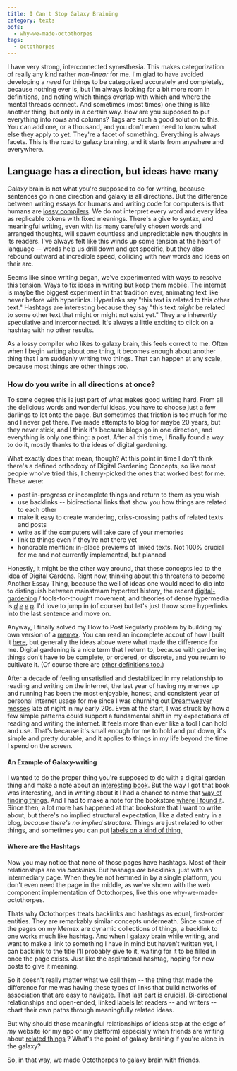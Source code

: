 ```yaml
---
title: I Can't Stop Galaxy Braining
category: texts
oofs:
  - why-we-made-octothorpes
tags:
  - octothorpes
---
```


I have very strong, interconnected synesthesia. This makes categorization of really any kind rather *non-linear* for me. I'm glad to have avoided developing a *need* for things to be categorized accurately and completely, because nothing ever is, but I'm always looking for a bit more room in definitions, and noting which things overlap with which and where the mental threads connect. And sometimes (most times) one thing is like another thing, but only in a certain way. How are you supposed to put everything into rows and columns? Tags are such a good solution to this. You can add one, or a thousand, and you don't even need to know what else they apply to yet.  They're a facet of something. Everything is always facets. This is the road to galaxy braining, and it starts from anywhere and everywhere.

## Language has a direction, but ideas have many


Galaxy brain is not what you're supposed to do for writing, because sentences go in one direction and galaxy is all directions. But the difference between writing essays for humans and writing code for computers is that humans are [lossy compilers](https://mmmx.cloud/lossy-compiler). We do not interpret every word and every idea as replicable tokens with fixed meanings. There's a give to syntax, and meaningful writing, even with its many carefully chosen words and arranged thoughts, will spawn countless and unpredictable new thoughts in its readers. I've always felt like this winds up some tension at the heart of language -- words help us drill down and get specific, but they also rebound outward at incredible speed, colliding with new words and ideas on their arc.

Seems like since writing began, we've experimented with ways to resolve this tension. Ways to fix ideas in writing but keep them mobile. The internet is maybe the biggest experiment in that tradition ever, animating text like never before with hyperlinks. Hyperlinks say "this text is related to this other text." Hashtags are interesting because they say "this text *might* be related to some other text that might or might not exist yet." They are inherently speculative and interconnected. It's always a little exciting to click on a hashtag with no other results.

As a lossy compiler who likes to galaxy brain, this feels correct to me. Often when I begin writing about one thing, it becomes enough about another thing that I am suddenly writing two things. That can happen at any scale, because most things are other things too.


### How do you write in all directions at once?

To some degree this is just part of what makes good writing hard. From all the delicious words and wonderful ideas, you have to choose just a few darlings to let onto the page. But sometimes that friction is too much for me and I never get there. I've made attempts to blog for maybe 20 years, but they never stick, and I think it's because blogs go in one direction, and everything is only one thing: a post. After all this time, I finally found a way to do it, mostly thanks to the ideas of digital gardening.

What exactly does that mean, though? At this point in time I don't think there's a defined orthodoxy of Digital Gardening Concepts, so like most people who've tried this, I cherry-picked the ones that worked best for me. These were:

- post in-progress or incomplete things and return to them as you wish
- use backlinks -- bidirectional links that show you how things are related to each other
- make it easy to create wandering, criss-crossing paths of related texts and posts
- write as if the computers will take care of your memories
- link to things even if they're not there yet
- honorable mention: in-place previews of linked texts. Not 100% crucial for me and not currently implemented, but planned


Honestly, it might be the other way around, that these concepts led to the idea of Digital Gardens. Right now, thinking about this threatens to become Another Essay Thing, because the well of ideas one would need to dip into to distinguish between mainstream hypertext history, the recent [digital-gardening](https://maggieappleton.com/garden-history) / tools-for-thought movement, and theories of dense hypermedia is *[d](https://nikolas.ws/rhizomic-software-architecture/) [e](https://doriantaylor.com/summer-of-protocols/) [e](https://worrydream.com/MediaForThinkingTheUnthinkable/) [p](https://en.wikipedia.org/wiki/Hypermedia).* I'd love to jump in (of course) but let's just throw some hyperlinks into the last sentence and move on. 

Anyway, I finally solved my How to Post Regularly problem by building my own version of a [memex](https://www.mmmx.cloud/). You can read an incomplete accout of how I built it [here](https://www.mmmx.cloud/how-this-memex-started/), but generally the ideas above were what made the difference for me. Digital gardening is a nice term that I return to, because with gardening things don't have to be complete, or ordered, or discrete, and you return to cultivate it. (Of course there are  [other definitions too.](https://youtu.be/XQLdhVpLBVE?si=KBErRk-q0sUWPCuq&t=406))

After a decade of feeling unsatisfied and destabilized in my relationship to reading and writing on the internet, the last year of having my memex up and running has been the most enjoyable, honest, and consistent year of personal internet usage for me since I was churning out [Dreamweaver messes](https://web.archive.org/web/20010220191148/http://www.nimweb.net/) late at night in my early 20s. Even at the start, I was struck by how a few simple patterns could support a fundamental shift in my expectations of reading and writing the internet. It feels more than ever like a tool I can hold and use. That's because it's small enough for me to hold and put down, it's simple and pretty durable, and it applies to things in my life beyond the time I spend on the screen.
#### An Example of Galaxy-writing

I wanted to do the proper thing you're supposed to do with a digital garden thing and make a note about an [interesting book](https://www.mmmx.cloud/patterns-of-intention/). But the way I got that book was interesting, and in writing about it I had a chance to name that [way of finding things](https://www.mmmx.cloud/slow-motion-bullseyes/). And I had to make a note for the bookstore [where I found it](https://www.mmmx.cloud/mother-foucault-s/). Since then, a lot more has happened at that bookstore that I want to write about, but there's no implied structural expectation, like a dated entry in a blog, *because there's no implied structure.* Things are just related to other things, and sometimes you can put [labels on a kind of thing.](https://www.mmmx.cloud/tag/mind-things/)

#### Where are the Hashtags

Now you may notice that none of those pages have hashtags. Most of their relationships are via *backlinks.* But hashags *are* backlinks, just with an intermediary page. When they're not hemmed in by a single platform, you don't even need the page in the middle, as we've shown with the web component implementation of Octothorpes, like this one <octo-thorpe>why-we-made-octothorpes</octo-thorpe>. 

Thats why Octothorpes treats backlinks and hashtags as equal, first-order entities. They are remarkably similar concepts underneath. Since some of the pages on my Memex are dynamic collections of things, a backlink to one works much like  hashtag. And when I galaxy brain while writing, and want to make a link to something I have in mind but haven't written yet, I can backlink to the title I'll probably give to it, waiting for it to be filled in once the page exists. Just like the aspirational hashtag, hoping for new posts to give it meaning.

So it doesn't really matter what we call them -- the thing that made the difference for me was having these types of links that build networks of association that are easy to navigate. That last part is cruicial. Bi-directional relationships and open-ended, linked labels let readers -- and writers -- chart their own paths through meaningfully related ideas. 

But why should those meaningful relationships of ideas stop at the edge of *my* website (or my app or my platform) especially when friends are writing about [related things](https://www.mmmx.cloud/burglars-guide) ? What's the point of galaxy braining if you're alone in the galaxy?

So, in that way, we made Octothorpes to galaxy brain with friends.
